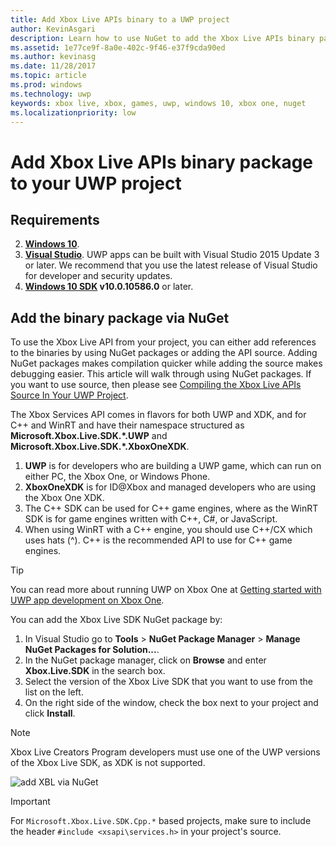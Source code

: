 ```yaml
---
title: Add Xbox Live APIs binary to a UWP project
author: KevinAsgari
description: Learn how to use NuGet to add the Xbox Live APIs binary package to your UWP project.
ms.assetid: 1e77ce9f-8a0e-402c-9f46-e37f9cda90ed
ms.author: kevinasg
ms.date: 11/28/2017
ms.topic: article
ms.prod: windows
ms.technology: uwp
keywords: xbox live, xbox, games, uwp, windows 10, xbox one, nuget
ms.localizationpriority: low
---
```


# Add Xbox Live APIs binary package to your UWP project

## Requirements

2. **[Windows 10](https://microsoft.com/windows)**.
3. **[Visual Studio](https://www.visualstudio.com/)**. UWP apps can be built with Visual Studio 2015 Update 3 or later. We recommend that you use the latest release of Visual Studio for developer and security updates.
4. **[Windows 10 SDK](https://developer.microsoft.com/windows/downloads/windows-10-sdk) v10.0.10586.0** or later.

## Add the binary package via NuGet

To use the Xbox Live API from your project, you can either add references to the binaries by using NuGet packages or adding the API source. Adding NuGet packages makes compilation quicker while adding the source makes debugging easier. This article will walk through using NuGet packages. If you want to use source, then please see [Compiling the Xbox Live APIs Source In Your UWP Project](add-xbox-live-apis-source-to-a-uwp-project.md).

The Xbox Services API comes in flavors for both UWP and XDK, and for C++ and WinRT and have their namespace structured as **Microsoft.Xbox.Live.SDK.*.UWP** and **Microsoft.Xbox.Live.SDK.*.XboxOneXDK**.

1. **UWP** is for developers who are building a UWP game, which can run on either PC, the Xbox One, or Windows Phone.
2. **XboxOneXDK** is for ID@Xbox and managed developers who are using the Xbox One XDK.
3. The C++ SDK can be used for C++ game engines, where as the  WinRT SDK is for game engines written with C++, C#, or JavaScript.
4. When using WinRT with a C++ engine, you should use C++/CX which uses hats (^). C++ is the recommended API to use for C++ game engines.  

> [!TIP]
> You can read more about running UWP on Xbox One at [Getting started with UWP app development on Xbox One](https://docs.microsoft.com/windows/uwp/xbox-apps/getting-started).

You can add the Xbox Live SDK NuGet package by:

1. In Visual Studio go to **Tools** > **NuGet Package Manager** > **Manage NuGet Packages for Solution...**.
2. In the NuGet package manager, click on **Browse** and enter **Xbox.Live.SDK** in the search box.
3. Select the version of the Xbox Live SDK that you want to use from the list on the left.
3. On the right side of the window, check the box next to your project and click **Install**.

> [!NOTE]
> Xbox Live Creators Program developers must use one of the UWP versions of the Xbox Live SDK, as XDK is not supported.

![add XBL via NuGet](../images/getting_started/vs-add-nuget-xbl.gif)

> [!IMPORTANT]
> For `Microsoft.Xbox.Live.SDK.Cpp.*` based projects, make sure to include the header `#include <xsapi\services.h>` in your project's source.
